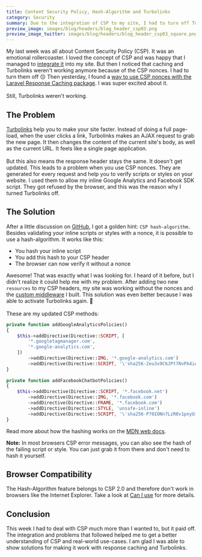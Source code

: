 ```yaml
---
title: Content Security Policy, Hash-Algorithm and Turbolinks
category: Security
summary: Due to the integration of CSP to my site, I had to turn off Turbolinks. It just wasn't working together; until now!
preview_image: images/blog/headers/blog_header_csp03.png
preview_image_twitter: images/blog/headers/blog_header_csp03_square.png
---
```


My last week was all about Content Security Policy (CSP). It was an emotional rollercoaster. I loved the concept of CSP and was happy that I managed to [integrate it](https://christoph-rumpel.com/2018/03/content-security-policy-101) into my site. But then I noticed that caching and Turbolinks weren't working anymore because of the CSP nonces. I had to turn them off 😔 Then yesterday, I found a [way to use CSP nonces with the Laravel Response Caching package](https://christoph-rumpel.com/2018/03/laravel-response-caching-and-csp). I was super excited about it.
<br /><br />
Still, Turbolinks weren't working.

## The Problem

[Turbolinks](https://github.com/turbolinks/turbolinks) help you to make your site faster. Instead of doing a full page-load, when the user clicks a link, Turbolinks makes an AJAX request to grab the new page. It then changes the content of the current site's body, as well as the current URL. It feels like a single page application.
<br /><br />
But this also means the response header stays the same. It doesn't get updated. This leads to a problem when you use CSP nonces. They are generated for every request and help you to verify scripts or styles on your website. I used them to allow my inline Google Analytics and Facebook SDK script. They got refused by the browser, and this was the reason why I turned Turbolinks off.

## The Solution

After a little discussion on [GitHub](https://github.com/turbolinks/turbolinks/issues/370), I got a golden hint: `CSP hash-algorithm.` Besides validating your inline scripts or styles with a nonce, it is possible to use a hash-algorithm. It works like this:

* You hash your inline script
* You add this hash to your CSP header
* The browser can now verify it without a nonce

Awesome! That was exactly what I was looking for. I heard of it before, but I didn't realize it could help me with my problem. After adding two new `resources` to my CSP headers, my site was working without the nonces and the [custom middleware](https://christoph-rumpel.com/2018/03/laravel-response-caching-and-csp) I built. This solution was even better because I was able to activate Turbolinks again. 🎉
<br /><br />
These are my updated CSP methods:
```php
private function addGoogleAnalyticsPolicies()
{
    $this->addDirective(Directive::SCRIPT, [
        '*.googletagmanager.com',
        '*.google-analytics.com',
    ])
        ->addDirective(Directive::IMG, '*.google-analytics.com')
        ->addDirective(Directive::SCRIPT, '\'sha256-2eu3x9C6JPt7NvPk4iAcvrQ2g+UHBEyUsilOqkWukiU=\'');
}
    
private function addFacebookChatbotPolicies()
{
    $this->addDirective(Directive::SCRIPT, '*.facebook.net')
        ->addDirective(Directive::IMG, '*.facebook.com')
        ->addDirective(Directive::FRAME, '*.facebook.com')
        ->addDirective(Directive::STYLE, 'unsafe-inline')
        ->addDirective(Directive::SCRIPT, '\'sha256-P70IONn7LzR0v1pnyUiwOX+9oJzqbc7ZGp+eujcwZsE=\'');
}
```

Read more about how the hashing works on the [MDN web docs](https://developer.mozilla.org/en-US/docs/Web/HTTP/Headers/Content-Security-Policy/script-src).

<div class="blognote"><strong>Note:</strong> In most browsers CSP error messages, you can also see the hash of the failing script or style. You can just grab it from there and don't need to hash it yourself.</div>

## Browser Compatibility 

The Hash-Algorithm feature belongs to CSP 2.0 and therefore don't work in browsers like the Internet Explorer. Take a look at [Can I use](https://caniuse.com/#search=content%20secur) for more details.


## Conclusion

This week I had to deal with CSP much more than I wanted to, but it paid off. The integration and problems that followed helped me to get a better understanding of CSP and real-world use-cases. I am glad I was able to show solutions for making it work with response caching and Turbolinks.
